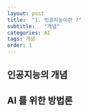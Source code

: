 ```yaml
---
layout: post
title:  "1. 인공지능이란 ?"
subtitle:   "개념"
categories: AI
tags: 개념
order: 1
---
```


## 인공지능의 개념

## AI 를 위한 방법론

## 